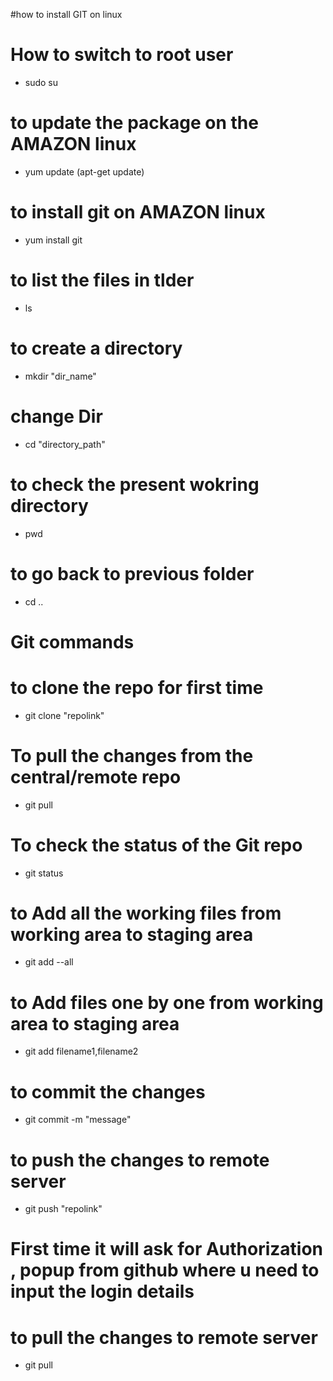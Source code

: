 #how to install GIT on linux

# How to switch to root user 
- sudo su 

#  to update the package on the AMAZON linux
- yum update     (apt-get update) 


# to install git on AMAZON linux
- yum install git


# to list the files in tlder 
- ls

# to create a directory 
- mkdir "dir_name"
 

# change Dir

- cd "directory_path"

#  to check the present wokring directory 

- pwd

# to go back to previous folder 

- cd ..



# Git commands

# to clone the repo for first time 
- git clone "repolink"

# To pull the changes from the central/remote  repo
- git pull 

# To check the status of the Git repo
- git status 

# to Add all the working files from working area to staging area
- git add --all


# to Add  files one by one  from working area to staging area
- git add filename1,filename2


# to commit the changes
- git commit -m "message"


# to push the changes to remote server 
- git push "repolink"

# First time it will ask for Authorization , popup from github where u need to input the login details

# to pull the changes to remote server 
- git pull
